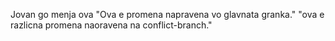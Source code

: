 Jovan go menja ova
"Ova e promena napravena vo glavnata granka." 
"ova e razlicna promena naoravena na conflict-branch." 
